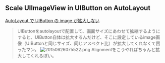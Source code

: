## Scale UIImageView in UIButton on AutoLayout

[AutoLayout で UIButton の image が拡大しない](http://ofsilvers.hateblo.jp/entry/uibutton-image-expansion)
> UIButtonをautolayoutで配置して、画面サイズにあわせて拡縮するようにすると、UIButton自体は拡大するんだけど、そこに設定しているimage画像（UIButtonと同じサイズ、同じアスペクト比）が拡大してくれなくて困ったマン。
> ![20150626075522.png](http://cdn-ak.f.st-hatena.com/images/fotolife/o/ofsilvers/20150626/20150626075522.png)
> Alignmentをこうやればちゃんと拡大してくれるぽい。
